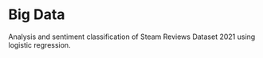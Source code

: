 # Big Data
Analysis and sentiment classification of Steam Reviews Dataset 2021 using logistic regression.
